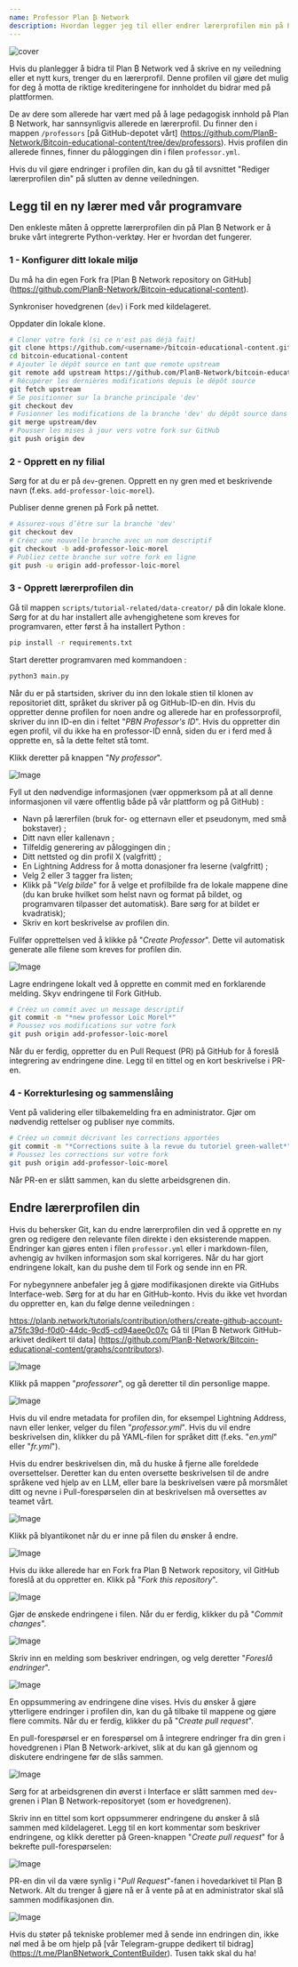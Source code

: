 ```yaml
---
name: Professor Plan ₿ Network
description: Hvordan legger jeg til eller endrer lærerprofilen min på Plan ₿ Network?
---
```

![cover](assets/cover.webp)

Hvis du planlegger å bidra til Plan ₿ Network ved å skrive en ny veiledning eller et nytt kurs, trenger du en lærerprofil. Denne profilen vil gjøre det mulig for deg å motta de riktige krediteringene for innholdet du bidrar med på plattformen.

De av dere som allerede har vært med på å lage pedagogisk innhold på Plan ₿ Network, har sannsynligvis allerede en lærerprofil. Du finner den i mappen `/professors` [på GitHub-depotet vårt] (https://github.com/PlanB-Network/Bitcoin-educational-content/tree/dev/professors). Hvis profilen din allerede finnes, finner du påloggingen din i filen `professor.yml`.

Hvis du vil gjøre endringer i profilen din, kan du gå til avsnittet "Rediger lærerprofilen din" på slutten av denne veiledningen.

## Legg til en ny lærer med vår programvare

Den enkleste måten å opprette lærerprofilen din på Plan ₿ Network er å bruke vårt integrerte Python-verktøy. Her er hvordan det fungerer.

### 1 - Konfigurer ditt lokale miljø

Du må ha din egen Fork fra [Plan ₿ Network repository on GitHub] (https://github.com/PlanB-Network/Bitcoin-educational-content).

Synkroniser hovedgrenen (`dev`) i Fork med kildelageret.

Oppdater din lokale klone.

```bash
# Cloner votre fork (si ce n'est pas déjà fait)
git clone https://github.com/<username>/bitcoin-educational-content.git
cd bitcoin-educational-content
# Ajouter le dépôt source en tant que remote upstream
git remote add upstream https://github.com/PlanB-Network/bitcoin-educational-content.git
# Récupérer les dernières modifications depuis le dépôt source
git fetch upstream
# Se positionner sur la branche principale 'dev'
git checkout dev
# Fusionner les modifications de la branche 'dev' du dépôt source dans votre fork
git merge upstream/dev
# Pousser les mises à jour vers votre fork sur GitHub
git push origin dev
```

### 2 - Opprett en ny filial

Sørg for at du er på `dev`-grenen. Opprett en ny gren med et beskrivende navn (f.eks. `add-professor-loic-morel`).

Publiser denne grenen på Fork på nettet.

```bash
# Assurez-vous d’être sur la branche 'dev'
git checkout dev
# Créez une nouvelle branche avec un nom descriptif
git checkout -b add-professor-loic-morel
# Publiez cette branche sur votre fork en ligne
git push -u origin add-professor-loic-morel
```

### 3 - Opprett lærerprofilen din

Gå til mappen `scripts/tutorial-related/data-creator/` på din lokale klone. Sørg for at du har installert alle avhengighetene som kreves for programvaren, etter først å ha installert Python :

```bash
pip install -r requirements.txt
```

Start deretter programvaren med kommandoen :

```bash
python3 main.py
```

Når du er på startsiden, skriver du inn den lokale stien til klonen av repositoriet ditt, språket du skriver på og GitHub-ID-en din. Hvis du oppretter denne profilen for noen andre og allerede har en professorprofil, skriver du inn ID-en din i feltet "*PBN Professor's ID*". Hvis du oppretter din egen profil, vil du ikke ha en professor-ID ennå, siden du er i ferd med å opprette en, så la dette feltet stå tomt.

Klikk deretter på knappen "*Ny professor*".

![Image](assets/fr/01.webp)

Fyll ut den nødvendige informasjonen (vær oppmerksom på at all denne informasjonen vil være offentlig både på vår plattform og på GitHub) :


- Navn på lærerfilen (bruk for- og etternavn eller et pseudonym, med små bokstaver) ;
- Ditt navn eller kallenavn ;
- Tilfeldig generering av påloggingen din ;
- Ditt nettsted og din profil X (valgfritt) ;
- En Lightning Address for å motta donasjoner fra leserne (valgfritt) ;
- Velg 2 eller 3 tagger fra listen;
- Klikk på "*Velg bilde*" for å velge et profilbilde fra de lokale mappene dine (du kan bruke hvilket som helst navn og format på bildet, og programvaren tilpasser det automatisk). Bare sørg for at bildet er kvadratisk);
- Skriv en kort beskrivelse av profilen din.

Fullfør opprettelsen ved å klikke på "*Create Professor*". Dette vil automatisk generate alle filene som kreves for profilen din.

![Image](assets/fr/02.webp)

Lagre endringene lokalt ved å opprette en commit med en forklarende melding. Skyv endringene til Fork GitHub.

```bash
# Créez un commit avec un message descriptif
git commit -m "*new professor Loïc Morel*"
# Poussez vos modifications sur votre fork
git push origin add-professor-loic-morel
```

Når du er ferdig, oppretter du en Pull Request (PR) på GitHub for å foreslå integrering av endringene dine. Legg til en tittel og en kort beskrivelse i PR-en.

### 4 - Korrekturlesing og sammenslåing

Vent på validering eller tilbakemelding fra en administrator. Gjør om nødvendig rettelser og publiser nye commits.

```bash
# Créez un commit décrivant les corrections apportées
git commit -m "*Corrections suite à la revue du tutoriel green-wallet*"
# Poussez les corrections sur votre fork
git push origin add-professor-loic-morel
```

Når PR-en er slått sammen, kan du slette arbeidsgrenen din.

## Endre lærerprofilen din

Hvis du behersker Git, kan du endre lærerprofilen din ved å opprette en ny gren og redigere den relevante filen direkte i den eksisterende mappen. Endringer kan gjøres enten i filen `professor.yml` eller i markdown-filen, avhengig av hvilken informasjon som skal korrigeres. Når du har gjort endringene lokalt, kan du pushe dem til Fork og sende inn en PR.

For nybegynnere anbefaler jeg å gjøre modifikasjonen direkte via GitHubs Interface-web. Sørg for at du har en GitHub-konto. Hvis du ikke vet hvordan du oppretter en, kan du følge denne veiledningen :

https://planb.network/tutorials/contribution/others/create-github-account-a75fc39d-f0d0-44dc-9cd5-cd94aee0c07c
Gå til [Plan ₿ Network GitHub-arkivet dedikert til data] (https://github.com/PlanB-Network/Bitcoin-educational-content/graphs/contributors).

![Image](assets/fr/03.webp)

Klikk på mappen "*professorer*", og gå deretter til din personlige mappe.

![Image](assets/fr/04.webp)

Hvis du vil endre metadata for profilen din, for eksempel Lightning Address, navn eller lenker, velger du filen "*professor.yml*". Hvis du vil endre beskrivelsen din, klikker du på YAML-filen for språket ditt (f.eks. "*en.yml*" eller "*fr.yml*").

Hvis du endrer beskrivelsen din, må du huske å fjerne alle foreldede oversettelser. Deretter kan du enten oversette beskrivelsen til de andre språkene ved hjelp av en LLM, eller bare la beskrivelsen være på morsmålet ditt og nevne i Pull-forespørselen din at beskrivelsen må oversettes av teamet vårt.

![Image](assets/fr/05.webp)

Klikk på blyantikonet når du er inne på filen du ønsker å endre.

![Image](assets/fr/06.webp)

Hvis du ikke allerede har en Fork fra Plan ₿ Network repository, vil GitHub foreslå at du oppretter en. Klikk på "*Fork this repository*".

![Image](assets/fr/07.webp)

Gjør de ønskede endringene i filen. Når du er ferdig, klikker du på "*Commit changes*".

![Image](assets/fr/08.webp)

Skriv inn en melding som beskriver endringen, og velg deretter "*Foreslå endringer*".

![Image](assets/fr/09.webp)

En oppsummering av endringene dine vises. Hvis du ønsker å gjøre ytterligere endringer i profilen din, kan du gå tilbake til mappene og gjøre flere commits. Når du er ferdig, klikker du på "*Create pull request*".

En pull-forespørsel er en forespørsel om å integrere endringer fra din gren i hovedgrenen i Plan ₿ Network-arkivet, slik at du kan gå gjennom og diskutere endringene før de slås sammen.

![Image](assets/fr/10.webp)

Sørg for at arbeidsgrenen din øverst i Interface er slått sammen med `dev`-grenen i Plan ₿ Network-repositoryet (som er hovedgrenen).

Skriv inn en tittel som kort oppsummerer endringene du ønsker å slå sammen med kildelageret. Legg til en kort kommentar som beskriver endringene, og klikk deretter på Green-knappen "*Create pull request*" for å bekrefte pull-forespørselen:

![Image](assets/fr/11.webp)

PR-en din vil da være synlig i "*Pull Request*"-fanen i hovedarkivet til Plan ₿ Network. Alt du trenger å gjøre nå er å vente på at en administrator skal slå sammen modifikasjonen din.

![Image](assets/fr/12.webp)

Hvis du støter på tekniske problemer med å sende inn endringen din, ikke nøl med å be om hjelp på [vår Telegram-gruppe dedikert til bidrag] (https://t.me/PlanBNetwork_ContentBuilder). Tusen takk skal du ha!